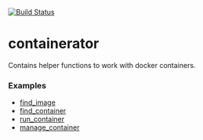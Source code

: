 [![Build Status](https://travis-ci.org/DmitryBogomolov/containerator.svg?branch=master)](https://travis-ci.org/DmitryBogomolov/containerator)

# containerator

Contains helper functions to work with docker containers.

### Examples

- [find_image](./examples/find_image/README.md)
- [find_container](./examples/find_container/README.md)
- [run_container](./examples/run_container/README.md)
- [manage_container](./examples/manage_container/README.md)
